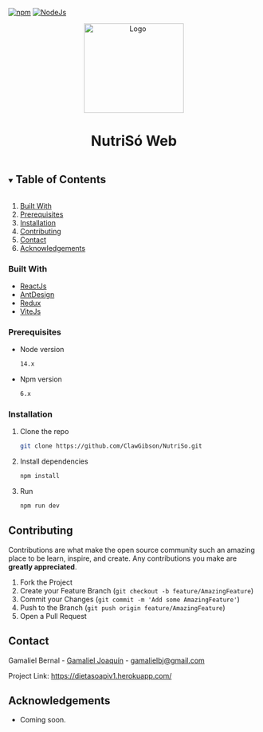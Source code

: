 [![npm](https://img.shields.io/badge/npm-v6.14.8-lightgrey.svg)](https://www.npmjs.com/)
[![NodeJs](https://img.shields.io/badge/NodeJs-v14.15.1-green.svg)](https://nodejs.org/dist/v14.15.1/docs/api/)
<p align="center">
  <img src="https://res.cloudinary.com/dwjv6orjf/image/upload/v1650242782/tgjxryqqdcchxe3xq6n2.png" alt="Logo" width="200" height="180">
  <h1 align="center">NutriSó Web</h1>
</p>

<details open="open">
  <summary><h2 style="display: inline-block">Table of Contents</h2></summary>
  <ol>
    <li><a href="#built-with">Built With</a></li>
    <li><a href="#prerequisites">Prerequisites</a></li>
    <li><a href="#installation">Installation</a></li>
    <li><a href="#contributing">Contributing</a></li>
    <li><a href="#contact">Contact</a></li>
    <li><a href="#acknowledgements">Acknowledgements</a></li>
  </ol>
</details>

### Built With

* [ReactJs](https://reactjs.org/)
* [AntDesign](https://ant.design/)
* [Redux](https://redux.js.org/)
* [ViteJs](https://vitejs.dev/)


### Prerequisites
* Node version
  ```sh
  14.x
  ```
* Npm version
  ```sh
  6.x
  ```

### Installation

1. Clone the repo
   ```sh
   git clone https://github.com/ClawGibson/NutriSo.git
   ```
2. Install dependencies
   ```sh
   npm install
   ```
3. Run
   ```sh
   npm run dev
   ```

<!-- CONTRIBUTING -->
## Contributing

Contributions are what make the open source community such an amazing place to be learn, inspire, and create. Any contributions you make are **greatly appreciated**.

1. Fork the Project
2. Create your Feature Branch (`git checkout -b feature/AmazingFeature`)
3. Commit your Changes (`git commit -m 'Add some AmazingFeature'`)
4. Push to the Branch (`git push origin feature/AmazingFeature`)
5. Open a Pull Request


<!-- CONTACT -->
## Contact

Gamaliel Bernal - [Gamaliel Joaquín](https://www.facebook.com/JakousiClaw/) - gamalielbj@gmail.com

Project Link: https://dietasoapiv1.herokuapp.com/



<!-- ACKNOWLEDGEMENTS -->
## Acknowledgements
- Coming soon.

